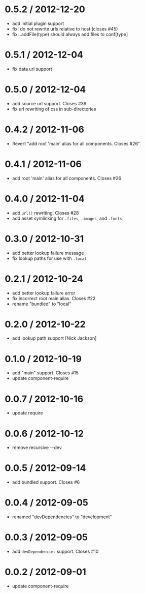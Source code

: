 
0.5.2 / 2012-12-20 
==================

  * add initial plugin support
  * fix: do not rewrite urls relative to host (closes #45)
  * fix: .addFile(type) should always add files to conf[type]

0.5.1 / 2012-12-04 
==================

  * fix data uri support

0.5.0 / 2012-12-04 
==================

  * add source url support. Closes #39
  * fix url rewriting of css in sub-directories

0.4.2 / 2012-11-06 
==================

  * Revert "add root 'main' alias for all components. Closes #26"

0.4.1 / 2012-11-06 
==================

  * add root 'main' alias for all components. Closes #26

0.4.0 / 2012-11-04 
==================

  * add `url()` rewriting. Closes #28
  * add asset symlinking for `.files`, `.images`, and `.fonts`

0.3.0 / 2012-10-31 
==================

  * add better lookup failure message
  * fix lookup paths for use with `.local`

0.2.1 / 2012-10-24 
==================

  * add better lookup failure error
  * fix incorrect root main alias. Closes #22
  * rename "bundled" to "local"

0.2.0 / 2012-10-22 
==================

  * add lookup path support [Nick Jackson]

0.1.0 / 2012-10-19 
==================

  * add "main" support. Closes #15
  * update component-require

0.0.7 / 2012-10-16 
==================

  * update require

0.0.6 / 2012-10-12 
==================

  * remove recursive --dev

0.0.5 / 2012-09-14 
==================

  * add bundled support. Closes #6

0.0.4 / 2012-09-05 
==================

  * renamed "devDependencies" to "development"

0.0.3 / 2012-09-05 
==================

  * add `devDependencies` support. Closes #10

0.0.2 / 2012-09-01 
==================

  * update component-require
